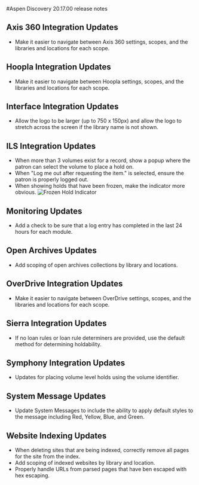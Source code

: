 #Aspen Discovery 20.17.00 release notes
## Axis 360 Integration Updates
- Make it easier to navigate between Axis 360 settings, scopes, and the libraries and locations for each scope. 

## Hoopla Integration Updates
- Make it easier to navigate between Hoopla settings, scopes, and the libraries and locations for each scope. 

## Interface Integration Updates
- Allow the logo to be larger (up to 750 x 150px) and allow the logo to stretch across the screen if the library name is not shown. 

## ILS Integration Updates
- When more than 3 volumes exist for a record, show a popup where the patron can select the volume to place a hold on. 
- When "Log me out after requesting the item." is selected, ensure the patron is properly logged out. 
- When showing holds that have been frozen, make the indicator more obvious. 
  ![Frozen Hold Indicator](/release_notes/images/20_17_00_frozen_hold_indicator.png)

## Monitoring Updates
- Add a check to be sure that a log entry has completed in the last 24 hours for each module. 

## Open Archives Updates
- Add scoping of open archives collections by library and locations. 

## OverDrive Integration Updates
- Make it easier to navigate between OverDrive settings, scopes, and the libraries and locations for each scope.

## Sierra Integration Updates
- If no loan rules or loan rule determiners are provided, use the default method for determining holdability. 

## Symphony Integration Updates
- Updates for placing volume level holds using the volume identifier.

## System Message Updates
- Update System Messages to include the ability to apply default styles to the message including Red, Yellow, Blue, and Green. 

## Website Indexing Updates
- When deleting sites that are being indexed, correctly remove all pages for the site from the index.
- Add scoping of indexed websites by library and location.
- Properly handle URLs from parsed pages that have ben escaped with hex escaping. 